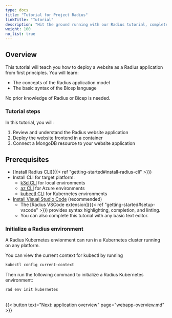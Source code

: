 ```yaml
---
type: docs
title: "Tutorial for Project Radius"
linkTitle: "Tutorial"
description: "Hit the ground running with our Radius tutorial, complete with code samples aimed to get you started quickly with Radius"
weight: 100
no_list: true
---
```


## Overview

This tutorial will teach you how to deploy a website as a Radius application from first principles. You will learn:  

- The concepts of the Radius application model
- The basic syntax of the Bicep language

No prior knowledge of Radius or Bicep is needed.

### Tutorial steps

In this tutorial, you will:

1. Review and understand the Radius website application
1. Deploy the website frontend in a container
1. Connect a MongoDB resource to your website application

## Prerequisites

- [Install Radius CLI]({{< ref "getting-started#install-radius-cli" >}})
- Install CLI for target platform:
  - [k3d CLI](https://github.com/k3d-io/k3d/releases) for local environments
  - [az CLI](https://docs.microsoft.com/cli/azure/install-azure-cli) for Azure environments
  - [kubectl CLI](https://kubernetes.io/docs/tasks/tools/) for Kubernetes environments
- [Install Visual Studio Code](https://code.visualstudio.com/) (recommended)
  - The [Radius VSCode extension]({{< ref "getting-started#setup-vscode" >}}) provides syntax highlighting, completion, and linting.
  - You can also complete this tutorial with any basic text editor.

### Initialize a Radius environment

A Radius Kubernetes envionment can run in a Kubernetes cluster running on any platform. 

You can view the current context for kubectl by running
```bash
kubectl config current-context
```

Then run the following command to initialize a Radius Kubernetes environment:
```sh
rad env init kubernetes
```

<br>{{< button text="Next: application overview" page="webapp-overview.md" >}}
